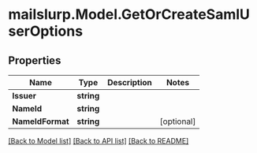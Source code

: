 # mailslurp.Model.GetOrCreateSamlUserOptions
## Properties

Name | Type | Description | Notes
------------ | ------------- | ------------- | -------------
**Issuer** | **string** |  | 
**NameId** | **string** |  | 
**NameIdFormat** | **string** |  | [optional] 

[[Back to Model list]](../README#documentation-for-models) [[Back to API list]](../README#documentation-for-api-endpoints) [[Back to README]](../README)

